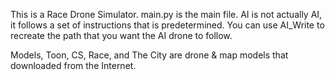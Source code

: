This is a Race Drone Simulator. main.py is the main file. 
AI is not actually AI, it follows a set of instructions that is predetermined. 
You can use AI_Write to recreate the path that you want the AI drone to follow.

Models, Toon, CS, Race, and The City are drone & map models that downloaded from the Internet.
